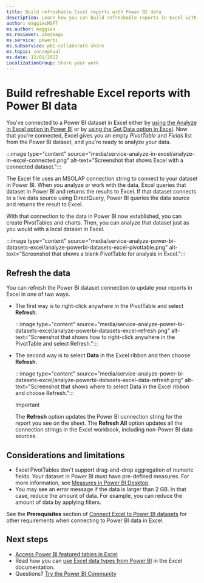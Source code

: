 ```yaml
---
title: Build refreshable Excel reports with Power BI data
description: Learn how you can build refreshable reports in Excel with Power BI datasets so you can analyze the data like you would with a dataset that is local to Excel.
author: maggiesMSFT
ms.author: maggies
ms.reviewer: ikedeagu
ms.service: powerbi
ms.subservice: pbi-collaborate-share
ms.topic: conceptual
ms.date: 12/01/2022
LocalizationGroup: Share your work
---
```

# Build refreshable Excel reports with Power BI data

You've connected to a Power BI dataset in Excel either by [using the Analyze in Excel option in Power BI](service-analyze-in-excel.md) or by [using the Get Data option in Excel](service-connect-excel-power-bi-datasets.md). Now that you're connected, Excel gives you an empty *PivotTable* and *Fields* list from the Power BI dataset, and you're ready to analyze your data.

:::image type="content" source="media/service-analyze-in-excel/analyze-in-excel-connected.png" alt-text="Screenshot that shows Excel with a connected dataset.":::

The Excel file uses an MSOLAP connection string to connect to your dataset in Power BI. When you analyze or work with the data, Excel queries that dataset in Power BI and returns the results to Excel. If that dataset connects to a live data source using DirectQuery, Power BI queries the data source and returns the result to Excel.

With that connection to the data in Power BI now established, you can create PivotTables and charts. Then, you can analyze that dataset just as you would with a local dataset in Excel.

:::image type="content" source="media/service-analyze-power-bi-datasets-excel/analyze-powerbi-datasets-excel-pivottable.png" alt-text="Screenshot that shows a blank PivotTable for analysis in Excel.":::

## Refresh the data

You can refresh the Power BI dataset connection to update your reports in Excel in one of two ways.

- The first way is to right-click anywhere in the PivotTable and select **Refresh**.

    :::image type="content" source="media/service-analyze-power-bi-datasets-excel/analyze-powerbi-datasets-excel-refresh.png" alt-text="Screenshot that shows how to right-click anywhere in the PivotTable and select Refresh.":::

- The second way is to select **Data** in the Excel ribbon and then choose **Refresh**.

    :::image type="content" source="media/service-analyze-power-bi-datasets-excel/analyze-powerbi-datasets-excel-data-refresh.png" alt-text="Screenshot that shows where to select Data in the Excel ribbon and choose Refresh.":::

    > [!IMPORTANT]
    > The **Refresh** option updates the Power BI connection string for the report you see on the sheet. The **Refresh All** option updates all the connection strings in the Excel workbook, including non-Power BI data sources.

## Considerations and limitations

- Excel PivotTables don't support drag-and-drop aggregation of numeric fields. Your dataset in Power BI must have pre-defined measures. For more information, see [Measures in Power BI Desktop](../transform-model/desktop-measures.md).
- You may see an error message if the data is larger than 2 GB. In that case, reduce the amount of data. For example, you can reduce the amount of data by applying filters.

See the **Prerequisites** section of [Connect Excel to Power BI datasets](service-connect-power-bi-datasets-excel.md#prerequisites) for other requirements when connecting to Power BI data in Excel.

## Next steps

- [Access Power BI featured tables in Excel](service-excel-featured-tables.md)
- Read how you can [use Excel data types from Power BI](https://support.office.com/article/use-excel-data-types-from-power-bi-preview-cd8938ce-f963-444d-b82a-7140848241e9) in the Excel documentation.
- Questions? [Try the Power BI Community](https://community.powerbi.com/)
